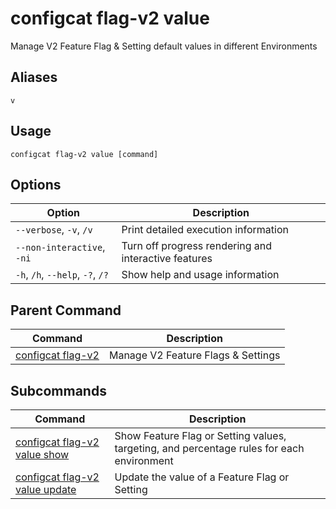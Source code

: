 # configcat flag-v2 value
Manage V2 Feature Flag & Setting default values in different Environments
## Aliases
`v`
## Usage
```
configcat flag-v2 value [command]
```
## Options
| Option | Description |
| ------ | ----------- |
| `--verbose`, `-v`, `/v` | Print detailed execution information |
| `--non-interactive`, `-ni` | Turn off progress rendering and interactive features |
| `-h`, `/h`, `--help`, `-?`, `/?` | Show help and usage information |
## Parent Command
| Command | Description |
| ------ | ----------- |
| [configcat flag-v2](configcat-flag-v2.md) | Manage V2 Feature Flags & Settings |
## Subcommands
| Command | Description |
| ------ | ----------- |
| [configcat flag-v2 value show](configcat-flag-v2-value-show.md) | Show Feature Flag or Setting values, targeting, and percentage rules for each environment |
| [configcat flag-v2 value update](configcat-flag-v2-value-update.md) | Update the value of a Feature Flag or Setting |

